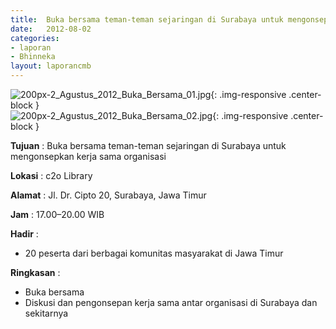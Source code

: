 ```yaml
---	
title: 	Buka bersama teman-teman sejaringan di Surabaya untuk mengonsepkan kerja sama organisasi
date: 	2012-08-02
categories:	
- laporan	
- Bhinneka	
layout: laporancmb	
---	
```

	
![200px-2_Agustus_2012_Buka_Bersama_01.jpg](/uploads/200px-2_Agustus_2012_Buka_Bersama_01.jpg){: .img-responsive .center-block }	
![200px-2_Agustus_2012_Buka_Bersama_02.jpg](/uploads/200px-2_Agustus_2012_Buka_Bersama_02.jpg){: .img-responsive .center-block }	
	
**Tujuan** :	Buka bersama teman-teman sejaringan di Surabaya untuk mengonsepkan kerja sama organisasi
	
**Lokasi** :	c2o Library
	
**Alamat** : 	Jl. Dr. Cipto 20, Surabaya, Jawa Timur
	
**Jam** :	17.00–20.00 WIB
	
**Hadir** :	
*	20 peserta dari berbagai komunitas masyarakat di Jawa Timur

**Ringkasan** :	
*	Buka bersama
*	Diskusi dan pengonsepan kerja sama antar organisasi di Surabaya dan sekitarnya

